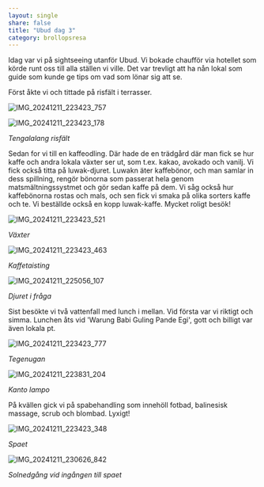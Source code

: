 ```yaml
---
layout: single
share: false
title: "Ubud dag 3"
category: brollopsresa
---
```


Idag var vi på sightseeing utanför Ubud. Vi bokade chaufför via hotellet som körde runt oss till alla ställen vi ville. Det var trevligt att ha nån lokal som guide som kunde ge tips om vad som lönar sig att se.

Först åkte vi och tittade på risfält i terrasser.

![IMG_20241211_223423_757](https://github.com/user-attachments/assets/c794f26d-2c23-4dbb-9dd5-226fe7220a0f)

![IMG_20241211_223423_178](https://github.com/user-attachments/assets/4364081c-89b6-4844-9030-31ed5ab53509)

_Tengalalang risfält_

Sedan for vi till en kaffeodling. Där hade de en trädgård där man fick se hur kaffe och andra lokala växter ser ut, som t.ex. kakao, avokado och vanilj. Vi fick också titta på luwak-djuret. Luwakn äter kaffebönor, och man samlar in dess spillning, rengör bönorna som passerat hela genom matsmältningssystmet och gör sedan kaffe på dem. Vi såg också hur kaffebönorna rostas och mals, och sen fick vi smaka på olika sorters kaffe och te. Vi beställde också en kopp luwak-kaffe. Mycket roligt besök!

![IMG_20241211_223423_521](https://github.com/user-attachments/assets/690523c3-cd92-47d6-878e-4c6a5c3550d0)

_Växter_

![IMG_20241211_223423_463](https://github.com/user-attachments/assets/e6c404d9-9c7c-4c67-8f11-7cdc4b7795b6)

_Kaffetaisting_

![IMG_20241211_225056_107](https://github.com/user-attachments/assets/d1b27b9a-0135-4cec-a16a-d42e87d2f67a)


_Djuret i fråga_


Sist besökte vi två vattenfall med lunch i mellan. Vid första var vi riktigt och simma. Lunchen åts vid 'Warung Babi Guling Pande Egi', gott och billigt var även lokala pt.

 ![IMG_20241211_223423_777](https://github.com/user-attachments/assets/fa1a414a-5bac-44a6-8fb0-1c1e7fa4224c)

_Tegenugan_
 
![IMG_20241211_223831_204](https://github.com/user-attachments/assets/a4e5727b-9986-46f3-a677-35e301643020)

_Kanto lampo_

På kvällen gick vi på spabehandling som innehöll fotbad, balinesisk massage, scrub och blombad. Lyxigt!

![IMG_20241211_223423_348](https://github.com/user-attachments/assets/2c38c6b6-bdc5-484e-8360-784de00841f1)


_Spaet_

![IMG_20241211_230626_842](https://github.com/user-attachments/assets/20090eb3-ec41-423d-bf3a-94aae9fd019b)


_Solnedgång vid ingången till spaet_

 
